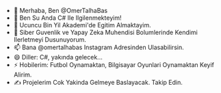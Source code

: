 - 👋 Merhaba, Ben @OmerTalhaBas
- 👀 Ben Su Anda C# Ile Ilgilenmekteyim!
- 📒 Ucuncu Bin Yil Akademi'de Egitim Almaktayim.
- 💞️ Siber Guvenlik ve Yapay Zeka Muhendisi Bolumlerinde Kendimi Ilerletmeyi Dusunuyorum.
- 📫 Bana @omertalhabas Instagram Adresinden Ulasabilirsin.
- 😄 Diller: C#, yakında gelecek...
- ⚡ Hobilerim: Futbol Oynamaktan, Bilgisayar Oyunlari Oynamaktan Keyif Alirim.
- ✍️ Projelerim Cok Yakinda Gelmeye Baslayacak. Takip Edin.
<!---
OmerTalhaBas/OmerTalhaBas is a ✨ special ✨ repository because its `README.md` (this file) appears on your GitHub profile.
You can click the Preview link to take a look at your changes.
--->
